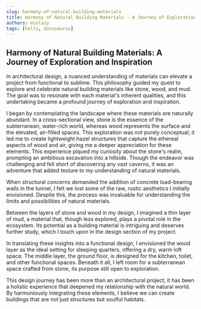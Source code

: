 ```yaml
---
slug: harmony-of-natural-building-materials
title: Harmony of Natural Building Materials - A Journey of Exploration and Inspiration
authors: ecolazy
tags: [hello, docusaurus]
---
```


## Harmony of Natural Building Materials: A Journey of Exploration and Inspiration

In architectural design, a nuanced understanding of materials can elevate a project from functional to sublime. This philosophy guided my quest to explore and celebrate natural building materials like stone, wood, and mud. The goal was to resonate with each material's inherent qualities, and this undertaking became a profound journey of exploration and inspiration.

I began by contemplating the landscape where these materials are naturally abundant. In a cross-sectional view, stone is the essence of the subterranean, water-rich world, whereas wood represents the surface and the elevated, air-filled spaces. This exploration was not purely conceptual; it led me to create lightweight hazel structures that capture the ethereal aspects of wood and air, giving me a deeper appreciation for these elements. This experience piqued my curiosity about the stone's realm, prompting an ambitious excavation into a hillside. Though the endeavor was challenging and fell short of discovering any vast caverns, it was an adventure that added texture to my understanding of natural materials.

When structural concerns demanded the addition of concrete load-bearing walls in the tunnel, I felt we lost some of the raw, rustic aesthetics I initially envisioned. Despite this, the process was invaluable for understanding the limits and possibilities of natural materials. 

Between the layers of stone and wood in my design, I imagined a thin layer of mud, a material that, though less explored, plays a pivotal role in the ecosystem. Its potential as a building material is intriguing and deserves further study, which I touch upon in the design section of my project.

In translating these insights into a functional design, I envisioned the wood layer as the ideal setting for sleeping quarters, offering a dry, warm loft space. The middle layer, the ground floor, is designed for the kitchen, toilet, and other functional spaces. Beneath it all, I left room for a subterranean space crafted from stone, its purpose still open to exploration.

This design journey has been more than an architectural project; it has been a holistic experience that deepened my relationship with the natural world. By harmoniously integrating these elements, I believe we can create buildings that are not just structures but soulful habitats.